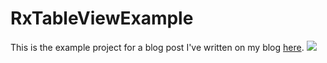 # RxTableViewExample
This is the example project for a blog post I've written on my blog [here](http://blog.patrickbalestra.com).
![](http://patrickbalestra.com/blog/Implement-a-UITableView-in-RxSwift/Result.png)

